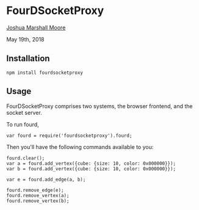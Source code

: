 # FourDSocketProxy

[Joshua Marshall Moore](mailto:moore.joshua@pm.me)

May 19th, 2018

## Installation

`npm install fourdsocketproxy`

## Usage

FourDSocketProxy comprises two systems, the browser frontend, and the socket server. 

To run fourd, 

`var fourd = require('fourdsocketproxy').fourd;`

Then you'll have the following commands available to you: 

```
fourd.clear();
var a = fourd.add_vertex({cube: {size: 10, color: 0x000000}});
var b = fourd.add_vertex({cube: {size: 10, color: 0x000000}});

var e = fourd.add_edge(a, b);

fourd.remove_edge(e);
fourd.remove_vertex(a);
fourd.remove_vertex(b);
```
